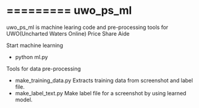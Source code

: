 =========
uwo_ps_ml
==========

uwo_ps_ml is machine learing code and pre-processing tools for
UWO(Uncharted Waters Online) Price Share Aide

Start machine learning
  - python ml.py

Tools for data pre-processing
  - make_training_data.py
    Extracts training data from screenshot and label file.
  - make_label_text.py
    Make label file for a screenshot by using learned model.
